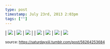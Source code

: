 ```yaml
---
type: post
timestamp: July 23rd, 2013 2:03pm
tags: [""]
---
```


| <img src="https://saturdayxiii.github.io/media/56264253684_1.png"/> | <img src="https://saturdayxiii.github.io/media/56264253684_2.png"/> | <img src="https://saturdayxiii.github.io/media/56264253684_3.png"/> |
| <img src="https://saturdayxiii.github.io/media/56264253684_4.png"/> | <img src="https://saturdayxiii.github.io/media/56264253684_5.png"/> | <img src="https://saturdayxiii.github.io/media/56264253684_6.png"/> |
 <img src="https://saturdayxiii.github.io/media/56264253684_7.png"/>
  
<small>source: https://saturdayxiii.tumblr.com/post/56264253684</small>